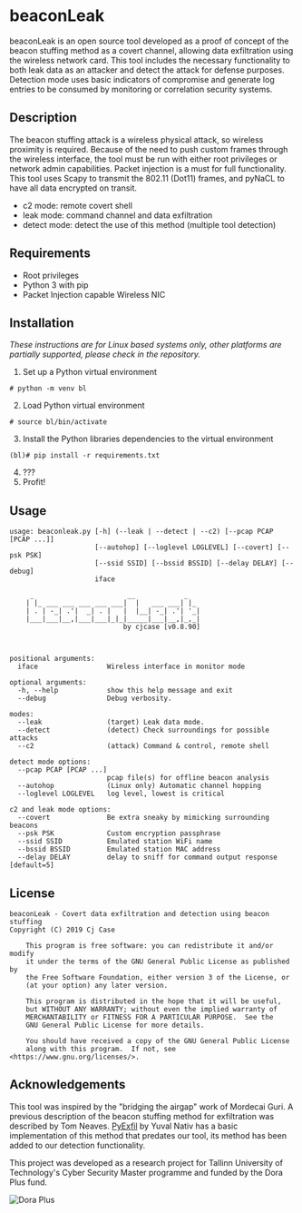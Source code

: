 # beaconLeak

beaconLeak is an open source tool developed as a proof
of concept of the beacon stuffing method as a covert channel,
allowing data exfiltration using the wireless network card. This tool includes
the necessary functionality to both leak data as an attacker and detect the 
attack for defense purposes. Detection mode uses basic indicators of compromise
and generate log entries to be  consumed by monitoring or correlation security 
systems.

## Description

The beacon stuffing attack is a wireless physical attack, so wireless proximity
is required. Because of the need to push custom frames through the wireless 
interface, the tool must be run with either root privileges or network admin 
capabilities. Packet injection is a must for full functionality.  
This tool uses Scapy to transmit the 802.11 (Dot11) frames, and pyNaCL to have
all data encrypted on transit.

* c2 mode: remote covert shell
* leak mode: command channel and data exfiltration
* detect mode: detect the use of this method (multiple tool detection)

## Requirements

* Root privileges
* Python 3 with pip
* Packet Injection capable Wireless NIC

## Installation
*These instructions are for Linux based systems only, other platforms are* 
*partially supported, please check in the repository.*

1. Set up a Python virtual environment

```
# python -m venv bl
```

2. Load Python virtual environment

```
# source bl/bin/activate
```

3. Install the Python libraries dependencies to the virtual environment

```
(bl)# pip install -r requirements.txt
```

4. ???
5. Profit! 

## Usage

```
usage: beaconleak.py [-h] (--leak | --detect | --c2) [--pcap PCAP [PCAP ...]]
                     [--autohop] [--loglevel LOGLEVEL] [--covert] [--psk PSK]
                     [--ssid SSID] [--bssid BSSID] [--delay DELAY] [--debug]
                     iface

     _                       __            _
    | |_ ___ ___ ___ ___ ___|  |   ___ ___| |_
    | . | -_| .'|  _| . |   |  |__| -_| .'| '_|
    |___|___|__,|___|___|_|_|_____|___|__,|_,_|
                            by cjcase [v0.8.90]

    

positional arguments:
  iface                 Wireless interface in monitor mode

optional arguments:
  -h, --help            show this help message and exit
  --debug               Debug verbosity.

modes:
  --leak                (target) Leak data mode.
  --detect              (detect) Check surroundings for possible attacks
  --c2                  (attack) Command & control, remote shell

detect mode options:
  --pcap PCAP [PCAP ...]
                        pcap file(s) for offline beacon analysis
  --autohop             (Linux only) Automatic channel hopping
  --loglevel LOGLEVEL   log level, lowest is critical

c2 and leak mode options:
  --covert              Be extra sneaky by mimicking surrounding beacons
  --psk PSK             Custom encryption passphrase
  --ssid SSID           Emulated station WiFi name
  --bssid BSSID         Emulated station MAC address
  --delay DELAY         delay to sniff for command output response [default=5]
```

## License

```
beaconLeak - Covert data exfiltration and detection using beacon stuffing
Copyright (C) 2019 Cj Case

    This program is free software: you can redistribute it and/or modify
    it under the terms of the GNU General Public License as published by
    the Free Software Foundation, either version 3 of the License, or
    (at your option) any later version.

    This program is distributed in the hope that it will be useful,
    but WITHOUT ANY WARRANTY; without even the implied warranty of
    MERCHANTABILITY or FITNESS FOR A PARTICULAR PURPOSE.  See the
    GNU General Public License for more details.

    You should have received a copy of the GNU General Public License
    along with this program.  If not, see <https://www.gnu.org/licenses/>.
```

## Acknowledgements

This tool was inspired by the "bridging the airgap" work of Mordecai Guri. 
A previous description of the beacon stuffing method for exfiltration was 
described by Tom Neaves.
[PyExfil](https://github.com/ytisf/PyExfil/) by Yuval Nativ has a
basic implementation of this method that predates our tool, its method has been
added to our detection functionality. 

This project was developed as a research project for Tallinn University of
Technology's Cyber Security Master programme and funded by the Dora Plus fund.

![Dora Plus](http://haridus.archimedes.ee/sites/default/files/styles/medium/public/eu_regional_development_fund_horizontal_0.jpg)